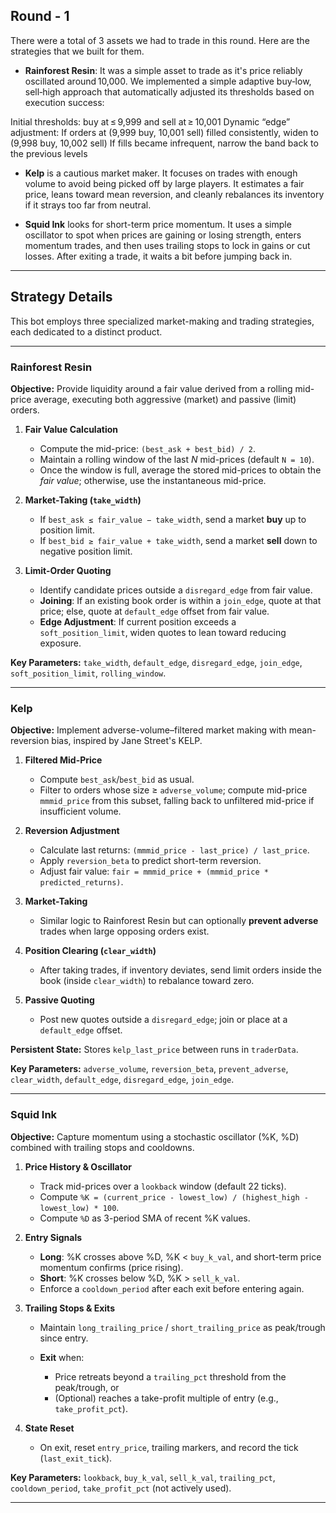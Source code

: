 ## Round - 1

There were a total of 3 assets we had to trade in this round. Here are the strategies that we built for them.

* **Rainforest Resin**: It was a simple asset to trade as it's price reliably oscillated around 10,000. We implemented a simple adaptive buy‑low, sell‑high approach that automatically adjusted its thresholds based on execution success:

Initial thresholds: buy at ≤ 9,999 and sell at ≥ 10,001
Dynamic “edge” adjustment:
If orders at (9,999 buy, 10,001 sell) filled consistently, widen to (9,998 buy, 10,002 sell)
If fills became infrequent, narrow the band back to the previous levels

* **Kelp** is a cautious market maker. It focuses on trades with enough volume to avoid being picked off by large players. It estimates a fair price, leans toward mean reversion, and cleanly rebalances its inventory if it strays too far from neutral.

* **Squid Ink** looks for short-term price momentum. It uses a simple oscillator to spot when prices are gaining or losing strength, enters momentum trades, and then uses trailing stops to lock in gains or cut losses. After exiting a trade, it waits a bit before jumping back in.

---

## Strategy Details

This bot employs three specialized market-making and trading strategies, each dedicated to a distinct product.

---

### Rainforest Resin

**Objective:** Provide liquidity around a fair value derived from a rolling mid-price average, executing both aggressive (market) and passive (limit) orders.

1. **Fair Value Calculation**

   * Compute the mid-price: `(best_ask + best_bid) / 2`.
   * Maintain a rolling window of the last *N* mid-prices (default `N = 10`).
   * Once the window is full, average the stored mid-prices to obtain the *fair value*; otherwise, use the instantaneous mid-price.

2. **Market-Taking (`take_width`)**

   * If `best_ask ≤ fair_value − take_width`, send a market **buy** up to position limit.
   * If `best_bid ≥ fair_value + take_width`, send a market **sell** down to negative position limit.

3. **Limit-Order Quoting**

   * Identify candidate prices outside a `disregard_edge` from fair value.
   * **Joining**: If an existing book order is within a `join_edge`, quote at that price; else, quote at `default_edge` offset from fair value.
   * **Edge Adjustment**: If current position exceeds a `soft_position_limit`, widen quotes to lean toward reducing exposure.

**Key Parameters:** `take_width`, `default_edge`, `disregard_edge`, `join_edge`, `soft_position_limit`, `rolling_window`.

---

### Kelp

**Objective:** Implement adverse-volume–filtered market making with mean-reversion bias, inspired by Jane Street's KELP.

1. **Filtered Mid-Price**

   * Compute `best_ask`/`best_bid` as usual.
   * Filter to orders whose size ≥ `adverse_volume`; compute mid-price `mmmid_price` from this subset, falling back to unfiltered mid-price if insufficient volume.

2. **Reversion Adjustment**

   * Calculate last returns: `(mmmid_price - last_price) / last_price`.
   * Apply `reversion_beta` to predict short-term reversion.
   * Adjust fair value: `fair = mmmid_price + (mmmid_price * predicted_returns)`.

3. **Market-Taking**

   * Similar logic to Rainforest Resin but can optionally **prevent adverse** trades when large opposing orders exist.

4. **Position Clearing (`clear_width`)**

   * After taking trades, if inventory deviates, send limit orders inside the book (inside `clear_width`) to rebalance toward zero.

5. **Passive Quoting**

   * Post new quotes outside a `disregard_edge`; join or place at a `default_edge` offset.

**Persistent State:** Stores `kelp_last_price` between runs in `traderData`.

**Key Parameters:** `adverse_volume`, `reversion_beta`, `prevent_adverse`, `clear_width`, `default_edge`, `disregard_edge`, `join_edge`.

---

### Squid Ink

**Objective:** Capture momentum using a stochastic oscillator (%K, %D) combined with trailing stops and cooldowns.

1. **Price History & Oscillator**

   * Track mid-prices over a `lookback` window (default 22 ticks).
   * Compute `%K = (current_price - lowest_low) / (highest_high - lowest_low) * 100`.
   * Compute `%D` as 3-period SMA of recent %K values.

2. **Entry Signals**

   * **Long**: %K crosses above %D, %K < `buy_k_val`, and short-term price momentum confirms (price rising).
   * **Short**: %K crosses below %D, %K > `sell_k_val`.
   * Enforce a `cooldown_period` after each exit before entering again.

3. **Trailing Stops & Exits**

   * Maintain `long_trailing_price` / `short_trailing_price` as peak/trough since entry.
   * **Exit** when:

     * Price retreats beyond a `trailing_pct` threshold from the peak/trough, or
     * (Optional) reaches a take-profit multiple of entry (e.g., `take_profit_pct`).

4. **State Reset**

   * On exit, reset `entry_price`, trailing markers, and record the tick (`last_exit_tick`).

**Key Parameters:** `lookback`, `buy_k_val`, `sell_k_val`, `trailing_pct`, `cooldown_period`, `take_profit_pct` (not actively used).

---
